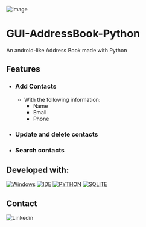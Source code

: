 ![image](https://user-images.githubusercontent.com/99811402/170741292-ef7f755a-85bb-420a-b4ce-61ef3f874572.png)
# GUI-AddressBook-Python

An android-like Address Book made with Python

## Features

- ### Add Contacts
  - With the following information:
    - Name
    - Email
    - Phone

- ### Update and delete contacts

- ### Search contacts

## Developed with:

[![Windows](https://img.shields.io/badge/Windows-0078D6?style=for-the-badge&logo=windows&logoColor=white)](https://www.microsoft.com/pt-br/windows/get-windows-10)
[![IDE](https://img.shields.io/badge/Visual_studio_code-0078D4?style=for-the-badge&logo=visual%20studio%20code&logoColor=white)](https://code.visualstudio.com/)
[![PYTHON](https://img.shields.io/badge/Python-14354C?style=for-the-badge&logo=python&logoColor=white)](https://www.python.org)
[![SQLITE](https://img.shields.io/badge/SQLite-07405E?style=for-the-badge&logo=sqlite&logoColor=white)](https://www.sqlite.org/index.html)

## Contact

![Linkedin](https://img.shields.io/badge/LinkedIn-0077B5?style=for-the-badge&logo=linkedin&logoColor=white)
